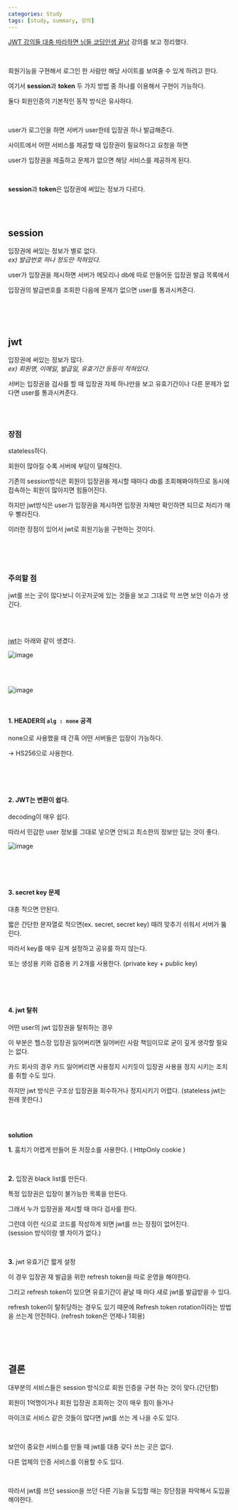 ```yaml
---
categories: Study
tags: [study, summary, 강의]
---
```


[JWT 강의들 대충 따라하면 님들 코딩인생 끝남](https://www.youtube.com/watch?v=XXseiON9CV0) 강의를 보고 정리했다.

<br>

회원기능을 구현해서 로그인 한 사람만 해당 사이트를 보여줄 수 있게 하려고 한다.

여기서 **session**과 **token** 두 가지 방법 중 하나를 이용해서 구현이 가능하다.

둘다 회원인증의 기본적인 동작 방식은 유사하다.

<br>

user가 로그인을 하면 서버가 user한테 입장권 하나 발급해준다.

사이트에서 어떤 서비스를 제공할 때 입장권이 필요하다고 요청을 하면 

user가 입장권을 제출하고 문제가 없으면 해당 서비스를 제공하게 된다.

<br>

**session**과 **token**은 입장권에 써있는 정보가 다르다. 

<br><br>

## session
입장권에 써있는 정보가 별로 없다.                          
*ex) 발급번호 하나 정도만 적혀있다.*

user가 입장권을 제시하면 서버가 메모리나 db에 따로 만들어둔 입장권 발급 목록에서

입장권의 발급번호를 조회한 다음에 문제가 없으면 user를 통과시켜준다. 

<br><br><br>

## jwt
입장권에 써있는 정보가 많다.                      
*ex) 회원명, 이메일, 발급일, 유효기간 등등이 적혀있다.*

서버는 입장권을 검사를 할 때 입장권 자체 하나만을 보고 유효기간이나 다른 문제가 없다면 user를 통과시켜준다.

<br><br>

### 장점
stateless하다.

회원이 많아질 수록 서버에 부담이 덜해진다.

기존의 session방식은 회원이 입장권을 제시할 때마다 db를 조회해봐야하므로 동시에 접속하는 회원이 많아지면 힘들어진다.

하지만 jwt방식은 user가 입장권을 제시하면 입장권 자체만 확인하면 되므로 처리가 매우 빨라진다.

이러한 장점이 있어서 jwt로 회원기능을 구현하는 것이다.

<br><br><br>

### 주의할 점
jwt를 쓰는 곳이 많다보니 이곳저곳에 있는 것들을 보고 그대로 막 쓰면 보안 이슈가 생긴다.

<br><br>

[jwt](https://jwt.io/)는 아래와 같이 생겼다. 

![image](https://user-images.githubusercontent.com/74857364/209761097-f3c897ab-2256-46a0-be46-bdaa351d960d.png)

<br><br>

![image](https://user-images.githubusercontent.com/74857364/209763235-e48cc936-9d54-4996-a892-7f76c15d420c.png)

<br>

#### 1. HEADER의 `alg : none` 공격

none으로 사용했을 때 간혹 어떤 서버들은 입장이 가능하다.

→ HS256으로 사용한다.


<br><br><br>

#### 2. JWT는 변환이 쉽다.

decoding이 매우 쉽다. 

따라서 민감한 user 정보를 그대로 넣으면 안되고 최소한의 정보만 담는 것이 좋다.

![image](https://user-images.githubusercontent.com/74857364/209763588-636e87fe-787e-40ee-bd19-b94705171164.png)

<br><br><br>

#### 3. secret key 문제
대충 적으면 안된다. 

짧은 간단한 문자열로 적으면(ex. secret, secret key) 때려 맞추기 쉬워서 서버가 뚫린다.

따라서 key를 매우 길게 설정하고 공유를 하지 않는다.

또는 생성용 키와 검증용 키 2개를 사용한다. (private key + public key) 


<br><br><br>

#### 4. jwt 탈취
어떤 user의 jwt 입장권을 탈취하는 경우

이 부분은 헬스장 입장권 잃어버리면 잃어버린 사람 책임이므로 굳이 깊게 생각할 필요는 없다.

카드 회사의 경우 카드 잃어버리면 사용정지 시키듯이 입장권 사용을 정지 시키는 조치를 취할 수도 있다.

하지만 jwt 방식은 구조상 입장권을 회수하거나 정지시키기 어렵다. (stateless jwt는 원래 못한다.)

<br><br>

**solution**

**1.** 훔치기 어렵게 만들어 둔 저장소를 사용한다. ( HttpOnly cookie )

<br>

**2.** 입장권 black list를 만든다.             

특정 입장권은 입장이 불가능한 목록을 만든다.        

그래서 누가 입장권을 제시할 때 마다 검사를 한다.     

그런데 이런 식으로 코드를 작성하게 되면 jwt를 쓰는 장점이 없어진다.           
(session 방식이랑 별 차이가 없다.)        

<br>

**3.** jwt 유효기간 짧게 설정             

이 경우 입장권 재 발급을 위한 refresh token을 따로 운영을 해야한다.

그리고 refresh token이 있으면 유효기간이 끝날 때 마다 새로 jwt를 발급받을 수 있다. 

refresh token이 탈취당하는 경우도 있기 때문에 Refresh token rotation이라는 방법을 쓰는게 안전하다. 
(refresh token은 언제나 1회용)              

<br><br><br>

## 결론
대부분의 서비스들은 session 방식으로 회원 인증을 구현 하는 것이 맞다.(간단함)

회원이 1억명이거나 회원 입장권 조회하는 것이 매우 힘이 들거나        

마이크로 서비스 같은 것들이 많다면 jwt를 쓰는 게 나을 수도 있다.  

<br>

보안이 중요한 서비스를 만들 때 jwt를 대충 갖다 쓰는 곳은 없다.

다른 업체의 인증 서비스를 이용할 수도 있다.

<br>

따라서 jwt를 쓰던 session을 쓰던 다른 기능을 도입할 때는 장단점을 파악해서 도입을 해야한다.



